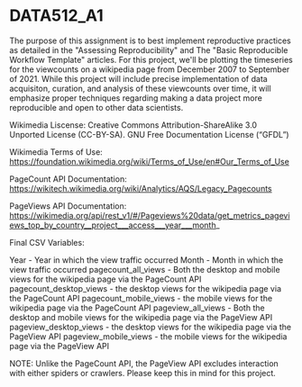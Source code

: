 # DATA512_A1
The purpose of this assignment is to best implement reproductive practices as detailed in the "Assessing Reproducibility" and The "Basic
Reproducible Workflow Template" articles. For this project, we'll be plotting the timeseries for the viewcounts on a wikipedia page from
December 2007 to September of 2021. While this project will include precise implementation of data acquisiton, curation, and analysis of
these viewcounts over time, it will emphasize proper techniques regarding making a data project more reproducible and open to other 
data scientists.

Wikimedia Liscense: Creative Commons Attribution-ShareAlike 3.0 Unported License (CC-BY-SA). GNU Free Documentation License (“GFDL”)

Wikimedia Terms of Use: https://foundation.wikimedia.org/wiki/Terms_of_Use/en#Our_Terms_of_Use

PageCount API Documentation: https://wikitech.wikimedia.org/wiki/Analytics/AQS/Legacy_Pagecounts

PageViews API Documentation: https://wikimedia.org/api/rest_v1/#/Pageviews%20data/get_metrics_pageviews_top_by_country__project___access___year___month_

Final CSV Variables:

Year - Year in which the view traffic occurred
Month - Month in which the view traffic occurred
pagecount_all_views - Both the desktop and mobile views for the wikipedia page via the PageCount API
pagecount_desktop_views - the desktop views for the wikipedia page via the PageCount API
pagecount_mobile_views - the mobile views for the wikipedia page via the PageCount API
pageview_all_views - Both the desktop and mobile views for the wikipedia page via the PageView API
pageview_desktop_views - the desktop views for the wikipedia page via the PageView API
pageview_mobile_views - the mobile views for the wikipedia page via the PageView API

NOTE: Unlike the PageCount API, the PageView API excludes interaction with either spiders or crawlers. Please keep this in mind for this project.
